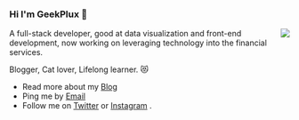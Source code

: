 ### Hi I'm GeekPlux 👋


<img align="right" src="https://github-readme-stats.vercel.app/api?username=geekplux&show_icons=true&icon_color=0366d6&text_color=24292e&bg_color=ffffff&hide_title=true" />

A full-stack developer, good at data visualization and front-end development, now working on leveraging technology into the financial services. 

Blogger, Cat lover, Lifelong learner. 😻

- Read more about my [Blog](https://geekplux.com/)
- Ping me by [Email](mailto:ping@geekplux.com)
- Follow me on [Twitter](https://twitter.com/geekplux) or [Instagram](https://www.instagram.com/geekplux/) .
